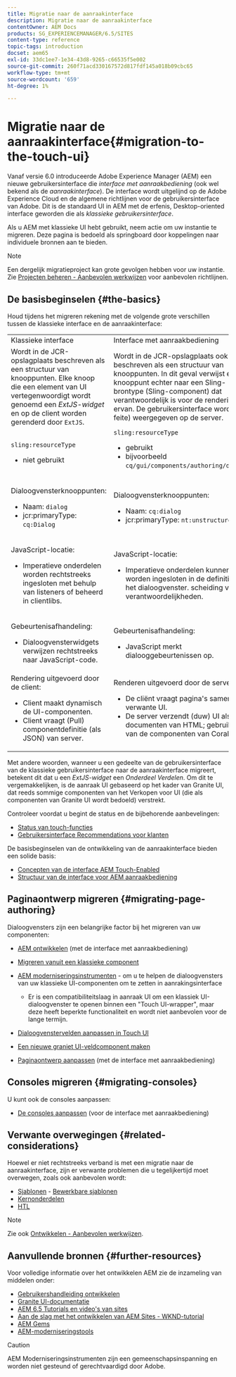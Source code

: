 ```yaml
---
title: Migratie naar de aanraakinterface
description: Migratie naar de aanraakinterface
contentOwner: AEM Docs
products: SG_EXPERIENCEMANAGER/6.5/SITES
content-type: reference
topic-tags: introduction
docset: aem65
exl-id: 33dc1ee7-1e34-43d8-9265-c66535f5e002
source-git-commit: 260f71acd330167572d817fdf145a018b09cbc65
workflow-type: tm+mt
source-wordcount: '659'
ht-degree: 1%

---
```


# Migratie naar de aanraakinterface{#migration-to-the-touch-ui}

Vanaf versie 6.0 introduceerde Adobe Experience Manager (AEM) een nieuwe gebruikersinterface die *interface met aanraakbediening* (ook wel bekend als de *aanraakinterface*). De interface wordt uitgelijnd op de Adobe Experience Cloud en de algemene richtlijnen voor de gebruikersinterface van Adobe. Dit is de standaard UI in AEM met de erfenis, Desktop-oriented interface geworden die als *klassieke gebruikersinterface*.

Als u AEM met klassieke UI hebt gebruikt, neem actie om uw instantie te migreren. Deze pagina is bedoeld als springboard door koppelingen naar individuele bronnen aan te bieden.

>[!NOTE]
>
>Een dergelijk migratieproject kan grote gevolgen hebben voor uw instantie. Zie [Projecten beheren - Aanbevolen werkwijzen](/help/managing/best-practices.md) voor aanbevolen richtlijnen.

## De basisbeginselen {#the-basics}

Houd tijdens het migreren rekening met de volgende grote verschillen tussen de klassieke interface en de aanraakinterface:

<table>
 <tbody>
  <tr>
   <td>Klassieke interface</td>
   <td>Interface met aanraakbediening</td>
  </tr>
  <tr>
   <td>Wordt in de JCR-opslagplaats beschreven als een structuur van knooppunten. Elke knoop die een element van UI vertegenwoordigt wordt genoemd een <em>ExtJS-widget</em> en op de client worden gerenderd door <code>ExtJS</code>.</td>
   <td>Wordt in de JCR-opslagplaats ook beschreven als een structuur van knooppunten. In dit geval verwijst elk knooppunt echter naar een Sling-brontype (Sling-component) dat verantwoordelijk is voor de rendering ervan. De gebruikersinterface wordt (in feite) weergegeven op de server.</td>
  </tr>
  <tr>
   <td><p><code>sling:resourceType</code></p>
    <ul>
     <li>niet gebruikt</li>
    </ul> </td>
   <td><code>sling:resourceType</code>
    <ul>
     <li>gebruikt</li>
     <li>bijvoorbeeld<br /> <code>cq/gui/components/authoring/dialog</code><br /> </li>
    </ul> </td>
  </tr>
  <tr>
   <td><p>Dialoogvensterknooppunten:</p>
    <ul>
     <li>Naam: <code>dialog</code></li>
     <li>jcr:primaryType: <code>cq:Dialog</code></li>
    </ul> </td>
   <td><p>Dialoogvensterknooppunten:</p>
    <ul>
     <li>Naam: <code>cq:dialog</code></li>
     <li>jcr:primaryType: <code>nt:unstructured</code></li>
    </ul> </td>
  </tr>
  <tr>
   <td><p>JavaScript-locatie:</p>
    <ul>
     <li>Imperatieve onderdelen worden rechtstreeks ingesloten met behulp van listeners of beheerd in clientlibs.</li>
    </ul> </td>
   <td><p>JavaScript-locatie:</p>
    <ul>
     <li>Imperatieve onderdelen kunnen niet worden ingesloten in de definitie van het dialoogvenster. scheiding van verantwoordelijkheden.</li>
    </ul> </td>
  </tr>
  <tr>
   <td><p>Gebeurtenisafhandeling:</p>
    <ul>
     <li>Dialoogvensterwidgets verwijzen rechtstreeks naar JavaScript-code.</li>
    </ul> </td>
   <td><p>Gebeurtenisafhandeling:</p>
    <ul>
     <li>JavaScript merkt dialooggebeurtenissen op.</li>
    </ul> </td>
  </tr>
  <tr>
   <td>Rendering uitgevoerd door de client:
    <ul>
     <li>Client maakt dynamisch de UI-componenten.</li>
     <li>Client vraagt (Pull) componentdefinitie (als JSON) van server.</li>
    </ul> </td>
   <td>Renderen uitgevoerd door de server:
    <ul>
     <li>De cliënt vraagt pagina's samen met verwante UI.</li>
     <li>De server verzendt (duw) UI als documenten van HTML; gebruiken van de componenten van Coral UI.<br /> </li>
    </ul> </td>
  </tr>
 </tbody>
</table>

Met andere woorden, wanneer u een gedeelte van de gebruikersinterface van de klassieke gebruikersinterface naar de aanraakinterface migreert, betekent dit dat u een *ExtJS-widget* een *Onderdeel Verdelen*. Om dit te vergemakkelijken, is de aanraak UI gebaseerd op het kader van Granite UI, dat reeds sommige componenten van het Verkopen voor UI (die als componenten van Granite UI wordt bedoeld) verstrekt.

Controleer voordat u begint de status en de bijbehorende aanbevelingen:

* [Status van touch-functies](/help/release-notes/touch-ui-features-status.md)
* [Gebruikersinterface Recommendations voor klanten](/help/sites-deploying/ui-recommendations.md)

De basisbeginselen van de ontwikkeling van de aanraakinterface bieden een solide basis:

* [Concepten van de interface AEM Touch-Enabled](/help/sites-developing/touch-ui-concepts.md)
* [Structuur van de interface voor AEM aanraakbediening](/help/sites-developing/touch-ui-structure.md)

## Paginaontwerp migreren {#migrating-page-authoring}

Dialoogvensters zijn een belangrijke factor bij het migreren van uw componenten:

* [AEM ontwikkelen](/help/sites-developing/developing-components.md) (met de interface met aanraakbediening)
* [Migreren vanuit een klassieke component](/help/sites-developing/developing-components.md#migrating-from-a-classic-component)
* [AEM moderniseringsinstrumenten](/help/sites-developing/modernization-tools.md) - om u te helpen de dialoogvensters van uw klassieke UI-componenten om te zetten in aanrakingsinterface

   * Er is een compatibiliteitslaag in aanraak UI om een klassiek UI-dialoogvenster te openen binnen een &quot;Touch UI-wrapper&quot;, maar deze heeft beperkte functionaliteit en wordt niet aanbevolen voor de lange termijn.

* [Dialoogvenstervelden aanpassen in Touch UI](https://helpx.adobe.com/experience-manager/kt/eseminars/gems/aem-customizing-dialog-fields-in-touch-ui.html)
* [Een nieuwe graniet UI-veldcomponent maken](/help/sites-developing/granite-ui-component.md)
* [Paginaontwerp aanpassen](/help/sites-developing/customizing-page-authoring-touch.md) (met de interface met aanraakbediening)

## Consoles migreren {#migrating-consoles}

U kunt ook de consoles aanpassen:

* [De consoles aanpassen](/help/sites-developing/customizing-consoles-touch.md) (voor de interface met aanraakbediening)

## Verwante overwegingen {#related-considerations}

Hoewel er niet rechtstreeks verband is met een migratie naar de aanraakinterface, zijn er verwante problemen die u tegelijkertijd moet overwegen, zoals ook aanbevolen wordt:

* [Sjablonen](/help/sites-developing/templates.md) - [Bewerkbare sjablonen](/help/sites-developing/page-templates-editable.md)
* [Kernonderdelen](https://experienceleague.adobe.com/docs/experience-manager-core-components/using/introduction.html)
* [HTL](https://experienceleague.adobe.com/docs/experience-manager-htl/content/overview.html)

>[!NOTE]
>
>Zie ook [Ontwikkelen - Aanbevolen werkwijzen](/help/sites-developing/best-practices.md).

## Aanvullende bronnen {#further-resources}

Voor volledige informatie over het ontwikkelen AEM zie de inzameling van middelen onder:

* [Gebruikershandleiding ontwikkelen](/help/sites-developing/home.md)
* [Granite UI-documentatie](https://developer.adobe.com/experience-manager/reference-materials/6-5/granite-ui/api/jcr_root/libs/granite/ui/index.html)
* [AEM 6.5 Tutorials en video&#39;s van sites](https://experienceleague.adobe.com/docs/experience-manager-learn/sites/overview.html)
* [Aan de slag met het ontwikkelen van AEM Sites - WKND-tutorial](/help/sites-developing/getting-started.md)
* [AEM Gems](https://experienceleague.adobe.com/docs/events/experience-manager-gems-recordings/overview.html?lang=en)
* [AEM-moderniseringstools](https://opensource.adobe.com/aem-modernize-tools/)

>[!CAUTION]
>
>AEM Moderniseringsinstrumenten zijn een gemeenschapsinspanning en worden niet gesteund of gerechtvaardigd door Adobe.
